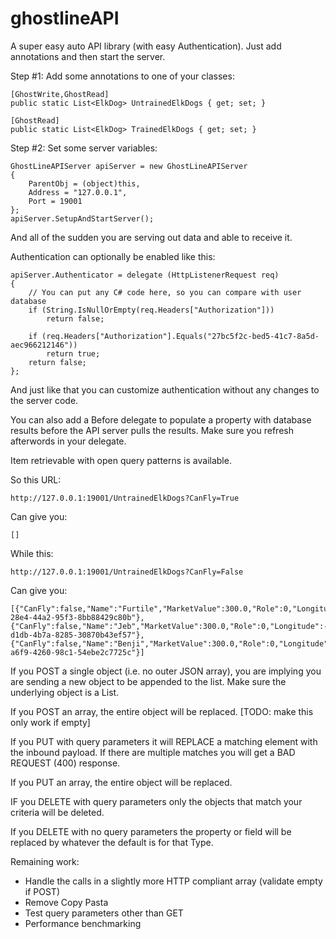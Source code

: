 # ghostlineAPI
A super easy auto API library (with easy Authentication). Just add annotations and then start the server.

Step #1: Add some annotations to one of your classes:

	[GhostWrite,GhostRead]
	public static List<ElkDog> UntrainedElkDogs { get; set; }

	[GhostRead]
	public static List<ElkDog> TrainedElkDogs { get; set; }

Step #2: Set some server variables:

	GhostLineAPIServer apiServer = new GhostLineAPIServer
	{
		ParentObj = (object)this,
		Address = "127.0.0.1",
		Port = 19001
	};
	apiServer.SetupAndStartServer();

And all of the sudden you are serving out data and able to receive it.

Authentication can optionally be enabled like this:

	apiServer.Authenticator = delegate (HttpListenerRequest req)
	{
		// You can put any C# code here, so you can compare with user database
		if (String.IsNullOrEmpty(req.Headers["Authorization"]))
			return false;

		if (req.Headers["Authorization"].Equals("27bc5f2c-bed5-41c7-8a5d-aec966212146"))
			return true;
		return false;
	};

And just like that you can customize authentication without any changes to the server code.

You can also add a Before delegate to populate a property with database results before the API server pulls the results. Make sure you refresh afterwords in your delegate.

Item retrievable with open query patterns is available.

So this URL:

	http://127.0.0.1:19001/UntrainedElkDogs?CanFly=True

Can give you:

	[]

While this:

	http://127.0.0.1:19001/UntrainedElkDogs?CanFly=False

Can give you:

	[{"CanFly":false,"Name":"Furtile","MarketValue":300.0,"Role":0,"Longitude":-78.66111,"Latitude":35.90557,"Id":"66f7d533-28e4-44a2-95f3-8bb88429c80b"},{"CanFly":false,"Name":"Jeb","MarketValue":300.0,"Role":0,"Longitude":-78.66111,"Latitude":35.90557,"Id":"8e687be8-d1db-4b7a-8285-30870b43ef57"},{"CanFly":false,"Name":"Benji","MarketValue":300.0,"Role":0,"Longitude":-78.66111,"Latitude":35.90557,"Id":"ec0669f4-a6f9-4260-98c1-54ebe2c7725c"}]

If you POST a single object (i.e. no outer JSON array), you are implying you are sending a new object to be appended to the list. Make sure the underlying object is a List.

If you POST an array, the entire object will be replaced. [TODO: make this only work if empty]

If you PUT with query parameters it will REPLACE a matching element with the inbound payload. If there are multiple matches you will get a BAD REQUEST (400) response.

If you PUT an array, the entire object will be replaced.

IF you DELETE with query parameters only the objects that match your criteria will be deleted.

If you DELETE with no query parameters the property or field will be replaced by whatever the default is for that Type.

Remaining work:

- Handle the calls in a slightly more HTTP compliant array (validate empty if POST)
- Remove Copy Pasta	
- Test query parameters other than GET
- Performance benchmarking